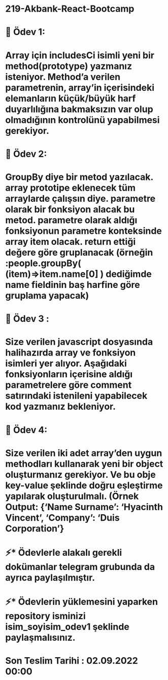 # 219-Akbank-React-Bootcamp

# 🌱 Ödev 1: 
#     Array için includesCi isimli yeni bir method(prototype) yazmanız isteniyor. Method’a verilen parametrenin, array’in içerisindeki elemanların küçük/büyük harf duyarlılığına bakmaksızın var olup olmadığının kontrolünü yapabilmesi gerekiyor.

# 🌱 Ödev 2:
#     GroupBy diye bir metod yazılacak. array prototipe eklenecek tüm arraylarde çalışsın diye. parametre olarak bir fonksiyon alacak bu metod. parametre olarak aldığı fonksiyonun parametre konteksinde array item olacak. return ettiği değere göre gruplanacak (örneğin :people.groupBy( (item)=>item.name[0] ) dediğimde name fieldinin baş harfine göre gruplama yapacak)

# 🌱 Ödev 3 :
#     Size verilen javascript dosyasında halihazırda array ve fonksiyon isimleri yer alıyor.  Aşağıdaki fonksiyonların içerisine aldığı parametrelere göre comment  satırındaki istenileni yapabilecek kod yazmanız bekleniyor. 

# 🌱 Ödev 4:
#     Size verilen iki adet array’den uygun methodları kullanarak yeni bir object oluşturmanız gerekiyor. Ve bu obje key-value şeklinde doğru eşleştirme yapılarak       oluşturulmalı. (Örnek Output: {‘Name Surname’: ‘Hyacinth Vincent’, ‘Company’: ‘Duis Corporation’} 

# ⚡* Ödevlerle alakalı gerekli dokümanlar telegram grubunda da ayrıca paylaşılmıştır.
# ⚡* Ödevlerin yüklemesini yaparken repository isminizi isim_soyisim_odev1 şeklinde paylaşmalısınız.

# Son Teslim Tarihi : 02.09.2022 00:00


